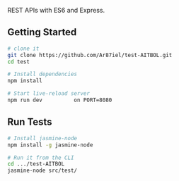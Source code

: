 REST APIs with ES6 and Express.

Getting Started
---------------

```sh
# clone it
git clone https://github.com/Ar87iel/test-AITBOL.git
cd test

# Install dependencies
npm install

# Start live-reload server
npm run dev          on PORT=8080
```


Run Tests
---------

```sh
# Install jasmine-node
npm install -g jasmine-node

# Run it from the CLI
cd .../test-AITBOL
jasmine-node src/test/

```